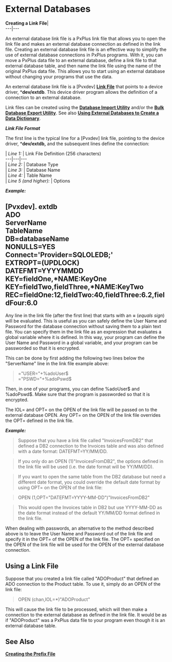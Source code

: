 # External Databases

**Creating a Link File**|   
---|---  
  
An external database link file is a PxPlus link file that allows you to open the link file and makes an external database connection as defined in the link file. Creating an external database link file is an effective way to simplify the use of external database connections in PxPlus programs. With it, you can move a PxPlus data file to an external database, define a link file to that external database table, and then name the link file using the name of the original PxPlus data file. This allows you to start using an external database without changing your programs that use the data.

An external database link file is a [Pvxdev] **[Link File](../../Printing/Print%20Drivers%20and%20Link%20Files/Overview.htm#Mark2)** that points to a device driver, ***dev/extdb**. This device driver program allows the definition of a connection to an external database.

Link files can be created using the **[Database Import Utility](../../../Data%20Dictionary/Data%20Dictionary%20Maintenance/Database%20Import.md)** and/or the **[Bulk Database Export Utility](../../../Data%20Dictionary/Data%20Dictionary%20Maintenance/Bulk%20Database%20Export.md)**. See also **[Using External Databases to Create a Data Dictionary](../../../Data%20Dictionary/Introduction.htm#external_db)**.

**_Link File Format_**

The first line is the typical line for a [Pvxdev] link file, pointing to the device driver, ***dev/extdb,** and the subsequent lines define the connection:

|  _Line 1:_ |  Link File Definition (256 characters)  
---|---|---  
|  _Line 2:_ |  Database Type  
|  _Line 3:_ |  Database Name  
|  _Line 4:_ |  Table Name  
|  _Line 5 (and higher):_ |  Options  
  
**_Example:_**

[Pvxdev]. extdb   
ADO  
ServerName  
TableName  
DB=databaseName  
NONULLS=YES  
Connect='Provider=SQLOLEDB;'  
EXTROPT=(UPDLOCK)  
DATEFMT=YYYYMMDD  
KEY=fieldOne,*NAME:KeyOne  
KEY=fieldTwo,fieldThree,*NAME:KeyTwo  
REC=fieldOne:12,fieldTwo:40,fieldThree:6.2,fieldFour:6.0  
---  
  
Any line in the link file (after the first line) that starts with an **=** (_equals sign_) will be evaluated. This is useful as you can safely define the User Name and Password for the database connection without saving them to a plain text file. You can specify them in the link file as an expression that evaluates a global variable where it is defined. In this way, your program can define the User Name and Password in a global variable, and your program can be passworded so that it is encrypted.

This can be done by first adding the following two lines below the "ServerName" line in the link file example above:

> ="USER="+%adoUser$  
>  ="PSWD="+%adoPswd$

Then, in one of your programs, you can define %adoUser$ and %adoPswd$. Make sure that the program is passworded so that it is encrypted.

The IOL= and OPT= on the OPEN of the link file will be passed on to the external database OPEN. Any OPT= on the OPEN of the link file overrides the OPT= defined in the link file.

**_Example:_**

> Suppose that you have a link file called "InvoicesFromDB2" that defined a DB2 connection to the Invoices table and was also defined with a date format: DATEFMT=YY/MM/DD.

> If you only do an OPEN (1)"InvoicesFromDB2", the options defined in the link file will be used (i.e. the date format will be YY/MM/DD).

> If you want to open the same table from the DB2 database but need a different date format, you could override the default date format by using OPT= on the OPEN of the link file:

> OPEN (1,OPT="DATEFMT=YYYY-MM-DD")"InvoicesFromDB2"

> This would open the Invoices table in DB2 but use YYYY-MM-DD as the date format instead of the default YY/MM/DD format defined in the link file.

When dealing with passwords, an alternative to the method described above is to leave the User Name and Password out of the link file and specify it in the OPT= of the OPEN of the link file. The OPT= specified on the OPEN of the link file will be used for the OPEN of the external database connection.

## Using a Link File

Suppose that you created a link file called "ADOProduct" that defined an ADO connection to the Product table. To use it, simply do an OPEN of the link file:

> OPEN (chan,IOL=*)"ADOProduct"

This will cause the link file to be processed, which will then make a connection to the external database as defined in the link file. It would be as if "ADOProduct" was a PxPlus data file to your program even though it is an external database table.

## See Also

**[Creating the Prefix File](Creating%20the%20Prefix%20File.md)**
